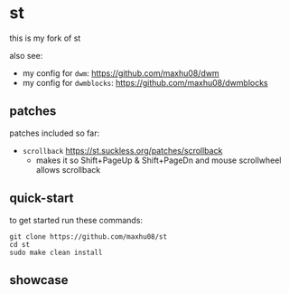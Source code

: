 # st

this is my fork of st

also see:

- my config for `dwm`: https://github.com/maxhu08/dwm
- my config for `dwmblocks`: https://github.com/maxhu08/dwmblocks

## patches

patches included so far:

- `scrollback` https://st.suckless.org/patches/scrollback
  - makes it so Shift+PageUp & Shift+PageDn and mouse scrollwheel allows scrollback

## quick-start

to get started run these commands:

```
git clone https://github.com/maxhu08/st
cd st
sudo make clean install
```

## showcase
